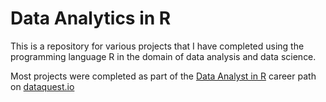# Data Analytics in R
This is a repository for various projects that I have completed using the programming language R in the domain of data analysis and data science.

Most projects were completed as part of the [Data Analyst in R](https://www.dataquest.io/path/data-analyst-r/) career path on [dataquest.io](dataquest.io)
